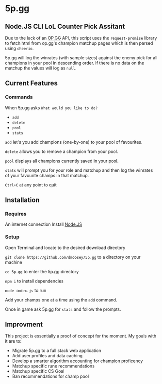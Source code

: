# 5p.gg

## Node.JS CLI LoL Counter Pick Assitant
Due to the lack of an [OP.GG](op.gg) API, this script uses the `request-promise` library to fetch html from op.gg's champion matchup pages which is then parsed using `cheerio`.

5p.gg will log the winrates (with sample sizes) against the enemy pick for all champions in your pool in descending order. If there is no data on the matchup the values will log as ```null```.
## Current Features

### Commands
When 5p.gg asks ```What would you like to do? ```
* ```add```
* ```delete```
* ```pool```
* ```stats``` 

```add``` let's you add champions (one-by-one) to your pool of favourites.


```delete``` allows you to remove a champion from your pool.


```pool``` displays all champions currently saved in your pool.


```stats``` will prompt you for your role and matchup and then log the winrates of your favourite champs in that matchup.


```Ctrl+C``` at any point to quit
## Installation

### Requires
An internet connection
Install [Node.JS](https://nodejs.org/en/)

### Setup
Open Terminal and locate to the desired download directory

```git clone https://github.com/dmoosey/5p.gg``` to a directory on your machine


```cd 5p.gg``` to enter the 5p.gg directory


```npm i```  to install dependencies


```node index.js``` to run 


Add your champs one at a time using the ```add``` command.


Once in game ask 5p.gg for ```stats``` and follow the prompts.

## Improvment
This project is essentially a proof of concept for the moment. My goals with it are to:
* Migrate 5p.gg to a full stack web application
* Add user profiles and data caching
* Develop a smarter algorithm accounting for champion proficency
* Matchup specific rune recommendations
* Matchup specific CS Goal
* Ban recommendations for champ pool
